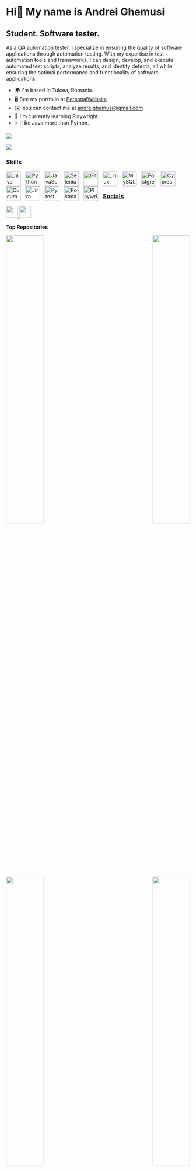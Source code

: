 Hi👋 My name is Andrei Ghemusi
======================================================================================================================================

Student. Software tester.
------------------

As a QA automation tester, I specialize in ensuring the quality of software applications through automation testing. With my expertise in test automation tools and frameworks, I can design, develop, and execute automated test scripts, analyze results, and identify defects, all while ensuring the optimal performance and functionality of software applications.

* 🌍  I'm based in Tulcea, Romania.
* 🖥️  See my portfolio at [PersonalWebsite](http://andreighemusi.vercel.app/)
* ✉️  You can contact me at [andreighemusi@gmail.com](mailto:andreighemusi@gmail.com)
* 🧠  I'm currently learning Playwright.
* ⚡  I like Java more than Python.

<a href="https://www.github.com/Andrei-Ghemusi" target="_blank" rel="noreferrer"><img
src="https://img.shields.io/github/followers/Andrei-Ghemusi?logo=github&style=for-the-badge&color=0891b2&labelColor=1c1917" /></a>

<div align="left">
	<img src="https://komarev.com/ghpvc/?username=andrei-ghemusi&&style=flat-square" /><br>
</div>

### Skills
<a href="https://www.oracle.com/java/" target="_blank" rel="noreferrer"><img align="left" alt="Java" width="40px" style="padding-right:10px;" src="https://cdn.jsdelivr.net/gh/devicons/devicon/icons/java/java-original.svg"/>
<a href="https://www.python.org/" target="_blank" rel="noreferrer"><img align="left" alt="Python" width="40px" style="padding-right:10px;" src="https://upload.wikimedia.org/wikipedia/commons/thumb/c/c3/Python-logo-notext.svg/1200px-Python-logo-notext.svg.png" />
<a href="https://developer.mozilla.org/en-US/docs/Web/JavaScript" target="_blank" rel="noreferrer"><img align="left" alt="JavaScript" width="40px" style="padding-right:10px;" src="https://cdn.jsdelivr.net/gh/devicons/devicon/icons/javascript/javascript-plain.svg" />
<a href="https://www.selenium.dev/" target="_blank" rel="noreferrer"><img align="left" alt="Selenium" width="40px" style="padding-right:10px;" src="https://cdn.jsdelivr.net/gh/devicons/devicon/icons/selenium/selenium-original.svg" />
<a href="https://git-scm.com/" rel="noreferrer"><img align="left" alt="Git" width="40px" style="padding-right:10px;" src="https://cdn.jsdelivr.net/gh/devicons/devicon/icons/git/git-original.svg" />
<a href="https://www.linux.org" target="_blank" rel="noreferrer"><img align="left" alt="Linux" width="40px" style="padding-right:10px;" src="https://cdn.jsdelivr.net/gh/devicons/devicon/icons/linux/linux-original.svg" />
<a href="https://www.mysql.com/" target="_blank" rel="noreferrer"><img align="left" alt="MySQL" width="40px" style="padding-right:10px;" src="https://cdn.jsdelivr.net/gh/devicons/devicon/icons/mysql/mysql-original-wordmark.svg" />
<a href="https://www.postgresql.org/" target="_blank" rel="noreferrer"><img align="left" alt="PostgreSQL" width="40px" style="padding-right:10px;" src="https://raw.githubusercontent.com/danielcranney/readme-generator/main/public/icons/skills/postgresql-colored.svg" />
<a href="https://www.cypress.io/" target="_blank" rel="noreferrer"><img align="left" alt="Cypress" width="40px" style="padding-right:10px;" src="https://static-00.iconduck.com/assets.00/brand-cypress-icon-512x512-td81socq.png" />
<a href="https://cucumber.io/" target="_blank" rel="noreferrer"><img align="left" alt="Cucumber" width="40px" style="padding-right:10px;" src="https://cdn.jsdelivr.net/gh/devicons/devicon/icons/cucumber/cucumber-plain-wordmark.svg" />
<a href="https://www.atlassian.com/software/jira" target="_blank" rel="noreferrer"><img align="left" alt="Jirra" width="40px" style="padding-right:10px;" src="https://cdn.jsdelivr.net/gh/devicons/devicon/icons/jira/jira-original-wordmark.svg" />
<a href="https://docs.pytest.org/en/7.4.x/" target="_blank" rel="noreferrer"><img align="left" alt="Pytest" width="40px" style="padding-right:10px;" src="https://cdn.jsdelivr.net/gh/devicons/devicon/icons/pytest/pytest-plain-wordmark.svg" />
<a href="https://www.postman.com/" target="_blank" rel="noreferrer"><img align="left" alt="Postman" width="40px" style="padding-right:10px;" src="https://www.svgrepo.com/show/354202/postman-icon.svg" />
<a href="https://playwright.dev/" target="_blank" rel="noreferrer"><img align="left" alt="Playwright" width="40px" style="padding-right:10px;" src="https://playwright.dev/img/playwright-logo.svg" />

<br style="margin-bottom: 110px;" />
<br />

### Socials

<p align="left"> <a href="https://www.github.com/Andrei-Ghemusi" target="_blank" rel="noreferrer"> <picture> <source media="(prefers-color-scheme: dark)" srcset="https://raw.githubusercontent.com/danielcranney/readme-generator/main/public/icons/socials/github-dark.svg" /> <source media="(prefers-color-scheme: light)" srcset="https://raw.githubusercontent.com/danielcranney/readme-generator/main/public/icons/socials/github.svg" /> <img src="https://raw.githubusercontent.com/danielcranney/readme-generator/main/public/icons/socials/github.svg" width="32" height="32" /> </picture> </a> <a href="https://www.linkedin.com/in/andrei-ghemusi-999a12267/" target="_blank" rel="noreferrer"> <picture> <source media="(prefers-color-scheme: dark)" srcset="https://raw.githubusercontent.com/danielcranney/readme-generator/main/public/icons/socials/linkedin-dark.svg" /> <source media="(prefers-color-scheme: light)" srcset="https://raw.githubusercontent.com/danielcranney/readme-generator/main/public/icons/socials/linkedin.svg" /> <img src="https://raw.githubusercontent.com/danielcranney/readme-generator/main/public/icons/socials/linkedin.svg" width="32" height="32" /> </picture> </a></p>


<b>Top Repositories</b>

<div width="100%" align="center"><a href="https://github.com/Andrei-Ghemusi/BDD_FashionDays" align="left"><img align="left" width="45%" src="https://github-readme-stats.vercel.app/api/pin/?username=Andrei-Ghemusi&repo=BDD_FashionDays&title_color=0891b2&text_color=ffffff&icon_color=0891b2&bg_color=1c1917&hide_border=true&locale=en" /></a><a href="https://github.com/Andrei-Ghemusi/Spotify_API_Testing" align="right"><img align="right" width="45%" src="https://github-readme-stats.vercel.app/api/pin/?username=Andrei-Ghemusi&repo=Spotify_API_Testing&title_color=0891b2&text_color=ffffff&icon_color=0891b2&bg_color=1c1917&hide_border=true&locale=en" /></a></div><br /><br /><br /><br /><br />

<br /><br />

<div width="100%" align="center"><a href="https://github.com/Andrei-Ghemusi/unittest_FashionDays" align="left"><img align="left" width="45%" src="https://github-readme-stats.vercel.app/api/pin/?username=Andrei-Ghemusi&repo=unittest_FashionDays&title_color=0891b2&text_color=ffffff&icon_color=0891b2&bg_color=1c1917&hide_border=true&locale=en" /></a><a href="https://github.com/Andrei-Ghemusi/Java_Basics" align="right"><img align="right" width="45%" src="https://github-readme-stats.vercel.app/api/pin/?username=Andrei-Ghemusi&repo=Java_Basics&title_color=0891b2&text_color=ffffff&icon_color=0891b2&bg_color=1c1917&hide_border=true&locale=en" /></a></div>
